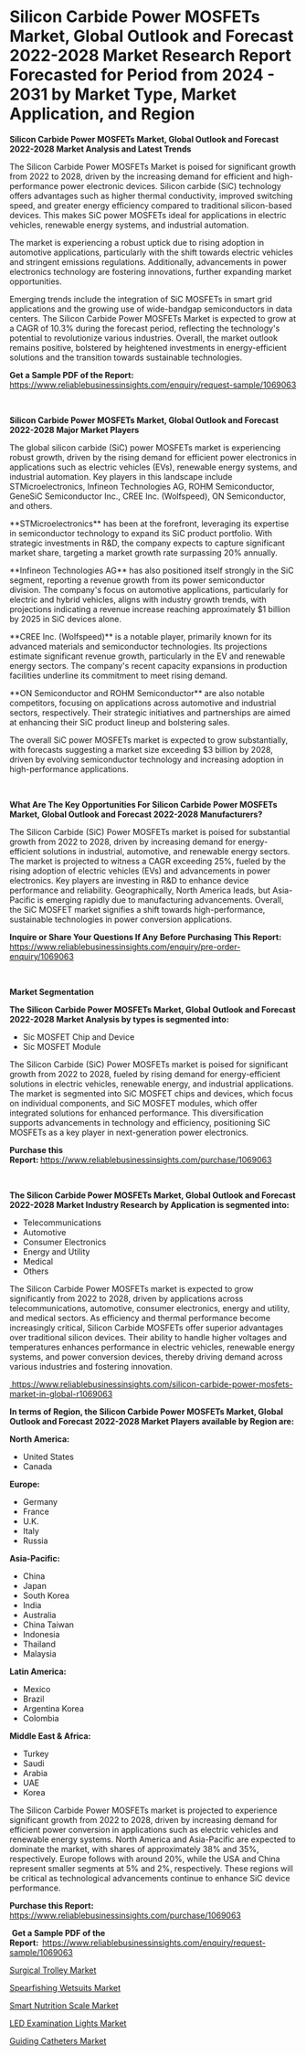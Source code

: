 <p><h1>Silicon Carbide Power MOSFETs Market, Global Outlook and Forecast 2022-2028 Market Research Report Forecasted for Period from 2024 -  2031 by Market Type, Market Application, and Region</h1></p><p><strong>Silicon Carbide Power MOSFETs Market, Global Outlook and Forecast 2022-2028 Market Analysis and Latest Trends</strong></p>
<p><p>The Silicon Carbide Power MOSFETs Market is poised for significant growth from 2022 to 2028, driven by the increasing demand for efficient and high-performance power electronic devices. Silicon carbide (SiC) technology offers advantages such as higher thermal conductivity, improved switching speed, and greater energy efficiency compared to traditional silicon-based devices. This makes SiC power MOSFETs ideal for applications in electric vehicles, renewable energy systems, and industrial automation. </p><p>The market is experiencing a robust uptick due to rising adoption in automotive applications, particularly with the shift towards electric vehicles and stringent emissions regulations. Additionally, advancements in power electronics technology are fostering innovations, further expanding market opportunities. </p><p>Emerging trends include the integration of SiC MOSFETs in smart grid applications and the growing use of wide-bandgap semiconductors in data centers. The Silicon Carbide Power MOSFETs Market is expected to grow at a CAGR of 10.3% during the forecast period, reflecting the technology's potential to revolutionize various industries. Overall, the market outlook remains positive, bolstered by heightened investments in energy-efficient solutions and the transition towards sustainable technologies.</p></p>
<p><strong>Get a Sample PDF of the Report:&nbsp;</strong> <a href="https://www.reliablebusinessinsights.com/enquiry/request-sample/1069063?utm_campaign=1113&utm_medium=2&utm_source=Github&utm_content=ia&utm_term=05112024&utm_id=silicon-carbide-power-mosfets-market-global-outlook-and-forecast-2022-2028">https://www.reliablebusinessinsights.com/enquiry/request-sample/1069063</a></p>
<p>&nbsp;</p>
<p><strong>Silicon Carbide Power MOSFETs Market, Global Outlook and Forecast 2022-2028 Major Market Players</strong></p>
<p><p>The global silicon carbide (SiC) power MOSFETs market is experiencing robust growth, driven by the rising demand for efficient power electronics in applications such as electric vehicles (EVs), renewable energy systems, and industrial automation. Key players in this landscape include STMicroelectronics, Infineon Technologies AG, ROHM Semiconductor, GeneSiC Semiconductor Inc., CREE Inc. (Wolfspeed), ON Semiconductor, and others.</p><p>**STMicroelectronics** has been at the forefront, leveraging its expertise in semiconductor technology to expand its SiC product portfolio. With strategic investments in R&D, the company expects to capture significant market share, targeting a market growth rate surpassing 20% annually.</p><p>**Infineon Technologies AG** has also positioned itself strongly in the SiC segment, reporting a revenue growth from its power semiconductor division. The company's focus on automotive applications, particularly for electric and hybrid vehicles, aligns with industry growth trends, with projections indicating a revenue increase reaching approximately $1 billion by 2025 in SiC devices alone.</p><p>**CREE Inc. (Wolfspeed)** is a notable player, primarily known for its advanced materials and semiconductor technologies. Its projections estimate significant revenue growth, particularly in the EV and renewable energy sectors. The company's recent capacity expansions in production facilities underline its commitment to meet rising demand.</p><p>**ON Semiconductor and ROHM Semiconductor** are also notable competitors, focusing on applications across automotive and industrial sectors, respectively. Their strategic initiatives and partnerships are aimed at enhancing their SiC product lineup and bolstering sales.</p><p>The overall SiC power MOSFETs market is expected to grow substantially, with forecasts suggesting a market size exceeding $3 billion by 2028, driven by evolving semiconductor technology and increasing adoption in high-performance applications.</p></p>
<p>&nbsp;</p>
<p><strong>What Are The Key Opportunities For Silicon Carbide Power MOSFETs Market, Global Outlook and Forecast 2022-2028 Manufacturers?</strong></p>
<p><p>The Silicon Carbide (SiC) Power MOSFETs market is poised for substantial growth from 2022 to 2028, driven by increasing demand for energy-efficient solutions in industrial, automotive, and renewable energy sectors. The market is projected to witness a CAGR exceeding 25%, fueled by the rising adoption of electric vehicles (EVs) and advancements in power electronics. Key players are investing in R&D to enhance device performance and reliability. Geographically, North America leads, but Asia-Pacific is emerging rapidly due to manufacturing advancements. Overall, the SiC MOSFET market signifies a shift towards high-performance, sustainable technologies in power conversion applications.</p></p>
<p><strong>Inquire or Share Your Questions If Any Before Purchasing This Report:</strong> <a href="https://www.reliablebusinessinsights.com/enquiry/pre-order-enquiry/1069063?utm_campaign=1113&utm_medium=2&utm_source=Github&utm_content=ia&utm_term=05112024&utm_id=silicon-carbide-power-mosfets-market-global-outlook-and-forecast-2022-2028">https://www.reliablebusinessinsights.com/enquiry/pre-order-enquiry/1069063</a></p>
<p>&nbsp;</p>
<p><strong>Market Segmentation</strong></p>
<p><strong>The Silicon Carbide Power MOSFETs Market, Global Outlook and Forecast 2022-2028 Market Analysis by types is segmented into:</strong></p>
<p><ul><li>Sic MOSFET Chip and Device</li><li>Sic MOSFET Module</li></ul></p>
<p><p>The Silicon Carbide (SiC) Power MOSFETs market is poised for significant growth from 2022 to 2028, fueled by rising demand for energy-efficient solutions in electric vehicles, renewable energy, and industrial applications. The market is segmented into SiC MOSFET chips and devices, which focus on individual components, and SiC MOSFET modules, which offer integrated solutions for enhanced performance. This diversification supports advancements in technology and efficiency, positioning SiC MOSFETs as a key player in next-generation power electronics.</p></p>
<p><strong>Purchase this Report:&nbsp;</strong><a href="https://www.reliablebusinessinsights.com/purchase/1069063?utm_campaign=1113&utm_medium=2&utm_source=Github&utm_content=ia&utm_term=05112024&utm_id=silicon-carbide-power-mosfets-market-global-outlook-and-forecast-2022-2028">https://www.reliablebusinessinsights.com/purchase/1069063</a></p>
<p>&nbsp;</p>
<p><strong>The Silicon Carbide Power MOSFETs Market, Global Outlook and Forecast 2022-2028 Market Industry Research by Application is segmented into:</strong></p>
<p><ul><li>Telecommunications</li><li>Automotive</li><li>Consumer Electronics</li><li>Energy and Utility</li><li>Medical</li><li>Others</li></ul></p>
<p><p>The Silicon Carbide Power MOSFETs market is expected to grow significantly from 2022 to 2028, driven by applications across telecommunications, automotive, consumer electronics, energy and utility, and medical sectors. As efficiency and thermal performance become increasingly critical, Silicon Carbide MOSFETs offer superior advantages over traditional silicon devices. Their ability to handle higher voltages and temperatures enhances performance in electric vehicles, renewable energy systems, and power conversion devices, thereby driving demand across various industries and fostering innovation.</p></p>
<p><a href="https://www.reliablebusinessinsights.com/silicon-carbide-power-mosfets-market-in-global-r1069063?utm_campaign=1113&utm_medium=2&utm_source=Github&utm_content=ia&utm_term=05112024&utm_id=silicon-carbide-power-mosfets-market-global-outlook-and-forecast-2022-2028">&nbsp;https://www.reliablebusinessinsights.com/silicon-carbide-power-mosfets-market-in-global-r1069063</a></p>
<p><strong>In terms of Region, the Silicon Carbide Power MOSFETs Market, Global Outlook and Forecast 2022-2028 Market Players available by Region are:</strong></p>
<p>
    <p> <strong> North America: </strong>
        <ul>
            <li>United States</li>
            <li>Canada</li>
        </ul>
        </p> 
    <p> <strong> Europe: </strong>
        <ul>
            <li>Germany</li>
            <li>France</li>
            <li>U.K.</li>
            <li>Italy</li>
            <li>Russia</li>
        </ul>
        </p> 
    <p> <strong> Asia-Pacific: </strong>
        <ul>
            <li>China</li>
            <li>Japan</li>
            <li>South Korea</li>
            <li>India</li>
            <li>Australia</li>
            <li>China Taiwan</li>
            <li>Indonesia</li>
            <li>Thailand</li>
            <li>Malaysia</li>
        </ul>
        </p> 
    <p> <strong> Latin America: </strong>
        <ul>
            <li>Mexico</li>
            <li>Brazil</li>
            <li>Argentina Korea</li>
            <li>Colombia</li>
        </ul>
        </p> 
    <p> <strong> Middle East & Africa: </strong>
        <ul>
            <li>Turkey</li>
            <li>Saudi</li>
            <li>Arabia</li>
            <li>UAE</li>
            <li>Korea</li>
        </ul>
    </p>
    </p>
<p><p>The Silicon Carbide Power MOSFETs market is projected to experience significant growth from 2022 to 2028, driven by increasing demand for efficient power conversion in applications such as electric vehicles and renewable energy systems. North America and Asia-Pacific are expected to dominate the market, with shares of approximately 38% and 35%, respectively. Europe follows with around 20%, while the USA and China represent smaller segments at 5% and 2%, respectively. These regions will be critical as technological advancements continue to enhance SiC device performance.</p></p>
<p><strong>Purchase this Report: </strong><a href="https://www.reliablebusinessinsights.com/purchase/1069063?utm_campaign=1113&utm_medium=2&utm_source=Github&utm_content=ia&utm_term=05112024&utm_id=silicon-carbide-power-mosfets-market-global-outlook-and-forecast-2022-2028">https://www.reliablebusinessinsights.com/purchase/1069063</a></p>
<p>&nbsp;<strong>Get a Sample PDF of the Report:&nbsp;&nbsp;</strong><a href="https://www.reliablebusinessinsights.com/enquiry/request-sample/1069063?utm_campaign=1113&utm_medium=2&utm_source=Github&utm_content=ia&utm_term=05112024&utm_id=silicon-carbide-power-mosfets-market-global-outlook-and-forecast-2022-2028">https://www.reliablebusinessinsights.com/enquiry/request-sample/1069063</a></p>
<p><strong></strong></p>
<p><p><a href="https://issuu.com/reportprime-2/docs/surgical-trolley-market-size-2030.p_5135f14ceb45d4?utm_campaign=1113&utm_medium=2&utm_source=Github&utm_content=ia&utm_term=05112024&utm_id=silicon-carbide-power-mosfets-market-global-outlook-and-forecast-2022-2028">Surgical Trolley Market</a></p><p><a href="https://github.com/delmasportse2/Market-Research-Report-List-1/blob/main/spearfishing-wetsuits-market.md?utm_campaign=1113&utm_medium=2&utm_source=Github&utm_content=ia&utm_term=05112024&utm_id=silicon-carbide-power-mosfets-market-global-outlook-and-forecast-2022-2028">Spearfishing Wetsuits Market</a></p><p><a href="https://github.com/baldonopiturbeu/Market-Research-Report-List-1/blob/main/smart-nutrition-scale-market.md?utm_campaign=1113&utm_medium=2&utm_source=Github&utm_content=ia&utm_term=05112024&utm_id=silicon-carbide-power-mosfets-market-global-outlook-and-forecast-2022-2028">Smart Nutrition Scale Market</a></p><p><a href="https://issuu.com/reportprime-2/docs/led-examination-lights-market-size-_2a116684d3b5d9?utm_campaign=1113&utm_medium=2&utm_source=Github&utm_content=ia&utm_term=05112024&utm_id=silicon-carbide-power-mosfets-market-global-outlook-and-forecast-2022-2028">LED Examination Lights Market</a></p><p><a href="https://issuu.com/reportprime-2/docs/guiding-catheters-market-size-2030._02e020f3547090?utm_campaign=1113&utm_medium=2&utm_source=Github&utm_content=ia&utm_term=05112024&utm_id=silicon-carbide-power-mosfets-market-global-outlook-and-forecast-2022-2028">Guiding Catheters Market</a></p></p>